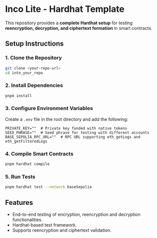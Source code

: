 # **Inco Lite - Hardhat Template**

This repository provides a **complete Hardhat setup** for testing **reencryption, decryption, and ciphertext formation** in smart contracts.

## **Setup Instructions**

### **1. Clone the Repository**
```sh
git clone <your-repo-url>
cd into_your_repo
```

### **2. Install Dependencies**
```sh
pnpm install
```

### **3. Configure Environment Variables**  
Create a `.env` file in the root directory and add the following:  

```plaintext
PRIVATE_KEY=""  # Private key funded with native tokens
SEED_PHRASE=""  # Seed phrase for testing with different accounts
BASE_SEPOLIA_RPC_URL=""  # RPC URL supporting eth_getLogs and eth_getFilteredLogs
```

### **4. Compile Smart Contracts**
```sh
pnpm hardhat compile
```

### **5. Run Tests**
```sh
pnpm hardhat test --network baseSepolia
```

## **Features**
- End-to-end testing of encryption, reencryption  and decryption functionalities.
- Hardhat-based test framework.
- Supports reencryption and ciphertext validation.
